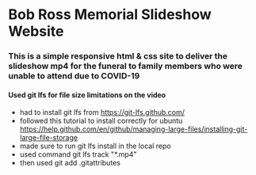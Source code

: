 # Bob Ross Memorial Slideshow Website

### This is a simple responsive html & css site to deliver the slideshow mp4 for the funeral to family members who were unable to attend due to COVID-19

#### Used git lfs for file size limitations on the video
- had to install git lfs from https://git-lfs.github.com/
- followed this tutorial to install correctly for ubuntu https://help.github.com/en/github/managing-large-files/installing-git-large-file-storage
- made sure to run git lfs install in the local repo 
- used command git lfs track "*.mp4"
- then used git add .gitattributes